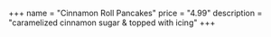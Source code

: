 +++
name = "Cinnamon Roll Pancakes"
price = "4.99"
description = "caramelized cinnamon sugar & topped with icing"
+++
